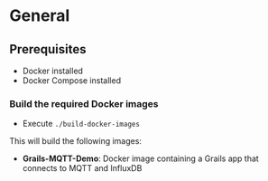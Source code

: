 # General

## Prerequisites

* Docker installed
* Docker Compose installed

### Build the required Docker images

* Execute `./build-docker-images`

This will build the following images:

* **Grails-MQTT-Demo**: Docker image containing a Grails app that connects to MQTT and InfluxDB